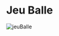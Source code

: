 # Jeu Balle

![jeuBalle](https://user-images.githubusercontent.com/49000243/55114629-bf127680-50e2-11e9-8130-b403672ea7d0.jpg)
